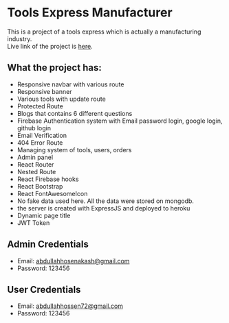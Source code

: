 # Tools Express Manufacturer

This is a project of a tools express which is actually a manufacturing industry. <br/>
Live link of the project is [here](https://tools-express-manufacturer1.web.app/).

## What the project has:

- Responsive navbar with various route
- Responsive banner
- Various tools with update route
- Protected Route
- Blogs that contains 6 different questions
- Firebase Authentication system with Email password login, google login, github login
- Email Verification
- 404 Error Route
- Managing system of tools, users, orders
- Admin panel
- React Router
- Nested Route
- React Firebase hooks
- React Bootstrap
- React FontAwesomeIcon
- No fake data used here. All the data were stored on mongodb.
- the server is created with ExpressJS and deployed to heroku
- Dynamic page title
- JWT Token

## Admin Credentials

- Email: abdullahhosenakash@gmail.com
- Password: 123456

## User Credentials

- Email: abdullahhossen72@gmail.com
- Password: 123456
